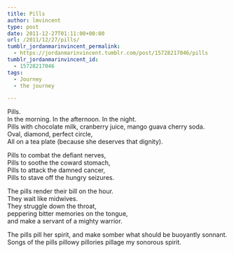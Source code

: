 ```yaml
---
title: Pills
author: lmvincent
type: post
date: 2011-12-27T01:11:00+00:00
url: /2011/12/27/pills/
tumblr_jordanmarinvincent_permalink:
  - https://jordanmarinvincent.tumblr.com/post/15728217046/pills
tumblr_jordanmarinvincent_id:
  - 15728217046
tags:
  - Journey
  - the journey

---
```

Pills.  
In the morning. In the afternoon. In the night.  
Pills with chocolate milk, cranberry juice, mango guava cherry soda.  
Oval, diamond, perfect circle,  
All on a tea plate (because she deserves that dignity).

Pills to combat the defiant nerves,  
Pills to soothe the coward stomach,  
Pills to attack the damned cancer,  
Pills to stave off the hungry seizures.

The pills render their bill on the hour.  
They wait like midwives.  
They struggle down the throat,  
peppering bitter memories on the tongue,  
and make a servant of a mighty warrior.

The pills pill her spirit, and make somber what should be buoyantly sonnant.  
Songs of the pills pillowy pillories pillage my sonorous spirit.